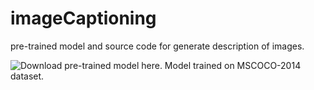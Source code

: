 # imageCaptioning
pre-trained model and source code for generate description of images.

![Download pre-trained model here.](https://mega.nz/file/TkMkyYgC#NpL8WcKHMsYEMfQCikFuIKk3A7_061KbXuziCraPZs) Model trained on MSCOCO-2014 dataset.
